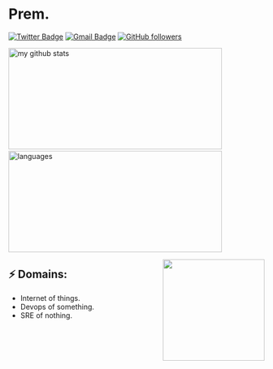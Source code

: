 # Prem.

[![Twitter Badge](https://img.shields.io/badge/-@prem_vu-1ca0f1?style=flat-square&labelColor=1ca0f1&logo=twitter&logoColor=white&link=https://twitter.com/prem_vu)](https://twitter.com/prem_vu) 
[![Gmail Badge](https://img.shields.io/badge/-premv.2009@gmail.com-c14438?style=flat-square&logo=Gmail&logoColor=white&link=mailto:spremv.2009@gmail.com)](mailto:premv.2009@gmail.com)
[![GitHub followers](https://img.shields.io/github/followers/Premvikash?label=Follow&style=social)](https://github.com/Premvikash/?tab=follow)

<p align="left">
<img src="https://github-readme-stats.vercel.app/api?username=Premvikash&show_icons=true&theme=buefy" alt="my github stats" height="200" width="420"/>&nbsp;
  <img src="https://github-readme-stats.vercel.app/api/top-langs/?username=Premvikash&layout=compact&theme=buefy" alt="languages" height="200" width="420">
</p>

<img align='right' src='https://media.giphy.com/media/bcKmIWkUMCjVm/giphy.gif' width='200"'>

## ⚡ Domains:
- Internet of things.
- Devops of something.
- SRE of nothing.
